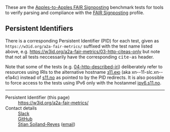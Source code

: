 <p>
These are the 
<a href="https://signposting.org/FAIR/apples-hackathon/">Apples-to-Apples FAIR Signposting</a>
benchmark tests for tools to verify parsing and compliance with the
<a href="https://signposting.org/FAIR/">FAIR Signposting</a> profile. 
</p>

<section>
<h2>Persistent Identifiers</h2>
<p>
There is a corresponding Persistent Identifier (PID) for each test, given as
<code>https://w3id.org/a2a-fair-metrics/</code> suffixed with the test name listed above, e.g.
<a href="https://w3id.org/a2a-fair-metrics/03-http-citeas-only">https://w3id.org/a2a-fair-metrics/03-http-citeas-only</a> but note that not all tests neccessarily have the corresponding <kbd>cite-as</kbd> header.
</p>
<p>
Note that some of the tests (e.g. <a href="https://w3id.org/a2a-fair-metrics/04-http-described-iri">04-http-described-iri</a>) 
deliberately refer to resources using IRIs to the alternative hostname
<a href="https://з11.ею/2022/a2a-fair-metrics/">з11.ею</a> (aka xn--11-slc.xn--e1a4c) 
instead of <a href="https://s11.no/2022/a2a-fair-metrics/">s11.no</a>
as pointed to by the PID redirects.  It is also possible to force access to the tests using
IPv6 only with the hostanmeI <a href="https://ipv6.s11.no/2022/a2a-fair-metrics/">ipv6.s11.no</a>.
</p>
<section>

<hr />
<dl>
	<dt>Persistent Identifier (this page)</dt>
	<dd><a href="https://w3id.org/a2a-fair-metrics/">https://w3id.org/a2a-fair-metrics/</a></dd>
	<dt>Contact details</dt>
	<dd><a href="https://join.slack.com/t/applestoapples/shared_invite/zt-15iuqnirp-~91h2i4ltn1kdZdNPea0Xw">Slack</a></dd>
	<dd><a href="https://github.com/stain/Apples-to-Apples-FAIR-Metrics/tree/main/benchmark">GitHub</a></dd>
	<dd><a href="https://s11.no/">Stian Soiland-Reyes</a> (<a href="mailto:soiland-reyes@manchester.ac.uk">email</a>)</dd>
</dl>
